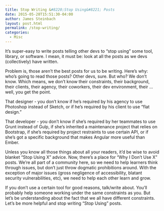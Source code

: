 ```yaml
---
title: Stop Writing &#8220;Stop Using&#8221; Posts
date: 2015-05-28T15:51:30-04:00
author: James Steinbach
layout: post.html
permalink: /stop-writing/
categories:
  - Misc
---
```


It&#8217;s super-easy to write posts telling other devs to &#8220;stop using&#8221; some tool, library, or software. I mean, it must be: look at all the posts as we devs (collectively) have written.

Problem is, those aren&#8217;t the best posts for us to be writing. Here&#8217;s why: who&#8217;s going to read those posts? Other devs, sure. But who? We don&#8217;t know. Which means, we don&#8217;t know their constraints, their background, their clients, their agency, their coworkers, their dev environment, their &hellip; well, you get the point.

That designer - you don&#8217;t know if he&#8217;s required by his agency to use Photoshop instead of Sketch, or if he&#8217;s required by his client to use &#8220;flat design.&#8221;

That developer - you don&#8217;t know if she&#8217;s required by her teammates to use Grunt instead of Gulp, if she&#8217;s inherited a maintenance project that relies on Bootstrap, if she&#8217;s required by project restraints to use certain API, or if she&#8217;s got a specific background that makes Angular more useful than Ember.

Unless you know all those things about all your readers, it&#8217;d be wise to avoid blanket &#8220;Stop Using X&#8221; advice. Now, there&#8217;s a place for &#8220;Why I Don&#8217;t Use X&#8221; posts. We&#8217;re all part of a community here, so we need to help learners think through issues, but don&#8217;t just throw dogmatic prohibitions around. With the exception of major issues (gross negligence of accessibility, blatant security vulnerabilities, etc), we need to help each other learn and grow.

If you don&#8217;t use a certain tool for good reasons, talk/write about. You&#8217;ll probably help someone working under the same constraints as you. But let&#8217;s be understanding about the fact that we all have different constraints. Let&#8217;s be more helpful and stop writing &#8220;Stop Using&#8221; posts.
